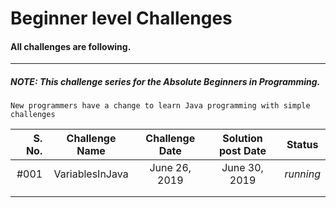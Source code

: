 # Beginner level Challenges 

#### All challenges are following.

-------------------------------------------------

##### NOTE: _This challenge series for the Absolute Beginners in Programming._

    New programmers have a change to learn Java programming with simple challenges 

| S. No.    | Challenge Name      |   Challenge Date    | Solution post Date                 |   Status   |
| ---:      |        :---:        |        :---:        |        :---:                       |    :---:   |
|   #001    |  VariablesInJava    |   June 26, 2019     |  June 30, 2019                     | _running_  |
|           |                     |                     |                                    |            |
|           |                     |                     |                                    |            |